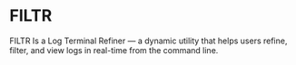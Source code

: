 # FILTR
FILTR Is a Log Terminal Refiner — a dynamic utility that helps users refine, filter, and view logs in real-time from the command line.
